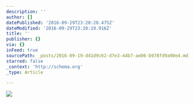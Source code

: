 ```yaml
---
description: ''
author: []
datePublished: '2016-09-29T23:20:20.475Z'
dateModified: '2016-09-29T23:20:19.916Z'
title: ''
publisher: {}
via: {}
inFeed: true
sourcePath: _posts/2016-09-19-d41d9c62-d7e3-44b7-ae06-b978fd9a90e4.md
starred: false
_context: 'http://schema.org'
_type: Article

---
```

![](https://the-grid-user-content.s3-us-west-2.amazonaws.com/0879e1ff-aa9e-4440-8c97-6eccd23c692f.jpg)